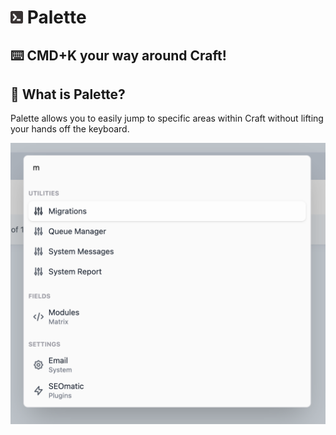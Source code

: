 # <img src="src/icon.svg" height="20" width="20"> Palette
## ⌨️ CMD+K your way around Craft!

## 🤔 What is Palette?
Palette allows you to easily jump to specific areas within Craft without lifting your hands off the keyboard.

<img src="docs/palette-in-cp.png" alt="Palette being demonstrated in the control panel. A search bar with text and results for that search depicted below." width="563">
